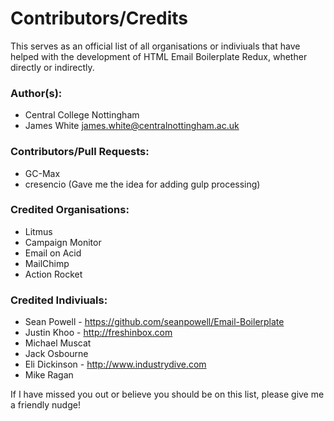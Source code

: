 # Contributors/Credits

This serves as an official list of all organisations or indiviuals that have helped with the development of HTML Email Boilerplate Redux, whether directly or indirectly.

### Author(s):

* Central College Nottingham
* James White <james.white@centralnottingham.ac.uk>

### Contributors/Pull Requests:

* GC-Max
* cresencio (Gave me the idea for adding gulp processing)

### Credited Organisations:

* Litmus
* Campaign Monitor
* Email on Acid
* MailChimp
* Action Rocket

### Credited Indiviuals:

* Sean Powell - https://github.com/seanpowell/Email-Boilerplate
* Justin Khoo - http://freshinbox.com
* Michael Muscat
* Jack Osbourne
* Eli Dickinson - http://www.industrydive.com
* Mike Ragan

If I have missed you out or believe you should be on this list, please give me a friendly nudge!
